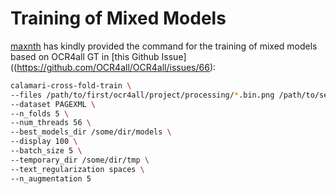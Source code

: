 # Training of Mixed Models

[maxnth](https://github.com/maxnth) has kindly provided the command for the training of mixed models based on OCR4all GT in [this Github Issue]((https://github.com/OCR4all/OCR4all/issues/66):

```bash
calamari-cross-fold-train \
--files /path/to/first/ocr4all/project/processing/*.bin.png /path/to/second/ocr4all/project/processing/*.bin.png \
--dataset PAGEXML \
--n_folds 5 \
--num_threads 56 \
--best_models_dir /some/dir/models \
--display 100 \
--batch_size 5 \
--temporary_dir /some/dir/tmp \
--text_regularization spaces \
--n_augmentation 5
```